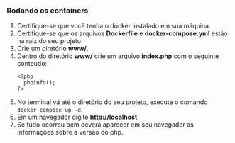 ### Rodando os containers

1. Certifique-se que você tenha o docker instalado em sua máquina.
2. Certifique-se que os arquivos __Dockerfile__ e __docker-compose.yml__ estão na raiz do seu projeto.
3. Crie um diretório __www/__.
4. Dentro do diretório __www/__ crie um arquivo __index.php__ com o seguinte conteudo: 
    ```
    <?php
      phpinfo();
    ?>
    ```
5. No terminal vá até o diretório do seu projeto, execute o comando `docker-compose up -d`.
6. Em um navegador digite __http://localhost__
7. Se tudo ocorreu bem deverá aparecer em seu navegador as informações sobre a versão do php.